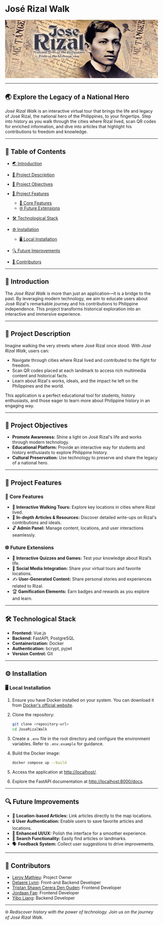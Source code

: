 # José Rizal Walk

![José Rizal Walk Banner](./joserizalapp/src/assets/jose_rizal_banner.jpg)

---

## 🌏 **Explore the Legacy of a National Hero**

*José Rizal Walk* is an interactive virtual tour that brings the life and legacy of José Rizal, the national hero of the Philippines, to your fingertips. Step into history as you walk through the cities where Rizal lived, scan QR codes for enriched information, and dive into articles that highlight his contributions to freedom and knowledge.

---

## 📌 **Table of Contents**

* [🌏 Introduction](#introduction)
* [📖 Project Description](#project-description)
* [🎯 Project Objectives](#project-objectives)
* [🚀 Project Features](#project-features)

  * [🌟 Core Features](#core-features)
  * [🌐 Future Extensions](#future-extensions)
* [🛠 Technological Stack](#technological-stack)
* [⚙️ Installation](#installation)

  * [🖥 Local Installation](#local-installation)
* [🔍 Future Improvements](#future-improvements)
* [👥 Contributors](#contributors)

---

## 📝 **Introduction**

The *José Rizal Walk* is more than just an application—it is a bridge to the past. By leveraging modern technology, we aim to educate users about José Rizal's remarkable journey and his contributions to Philippine independence. This project transforms historical exploration into an interactive and immersive experience.

---

## 📖 **Project Description**

Imagine walking the very streets where José Rizal once stood. With *José Rizal Walk*, users can:

* Navigate through cities where Rizal lived and contributed to the fight for freedom.
* Scan QR codes placed at each landmark to access rich multimedia content and historical facts.
* Learn about Rizal's works, ideals, and the impact he left on the Philippines and the world.

This application is a perfect educational tool for students, history enthusiasts, and those eager to learn more about Philippine history in an engaging way.

---

## 🎯 **Project Objectives**

* **Promote Awareness:** Shine a light on José Rizal's life and works through modern technology.
* **Educational Platform:** Provide an interactive way for students and history enthusiasts to explore Philippine history.
* **Cultural Preservation:** Use technology to preserve and share the legacy of a national hero.

---

## 🚀 **Project Features**

### 🌟 **Core Features**

* 📍 **Interactive Walking Tours:** Explore key locations in cities where Rizal lived.
* 📰 **In-depth Articles & Resources:** Discover detailed write-ups on Rizal's contributions and ideals.
* 🔓 **Admin Panel:** Manage content, locations, and user interactions seamlessly.

### 🌐 **Future Extensions**

* 🎲 **Interactive Quizzes and Games:** Test your knowledge about Rizal’s life.
* 📲 **Social Media Integration:** Share your virtual tours and favorite locations.
* ✍️ **User-Generated Content:** Share personal stories and experiences related to Rizal.
* 🏆 **Gamification Elements:** Earn badges and rewards as you explore and learn.

---

## 🛠 **Technological Stack**

* **Frontend:** Vue.js
* **Backend:** FastAPI, PostgreSQL
* **Containerization:** Docker
* **Authentication:** bcrypt, pyjwt
* **Version Control:** Git

---

## ⚙️ **Installation**

### 🖥 **Local Installation**

1. Ensure you have Docker installed on your system. You can download it from [Docker's official website](https://www.docker.com/).
2. Clone the repository:

   ```bash
   git clone <repository-url>
   cd JoseRizalWalk
   ```
3. Create a `.env` file in the root directory and configure the environment variables. Refer to `.env.example` for guidance.
4. Build the Docker image:

   ```bash
   docker compose up --build
   ```
5. Access the application at [http://localhost/](http://localhost/).
6. Explore the FastAPI documentation at [http://localhost:8000/docs](http://localhost:8000/docs).

---

## 🔍 **Future Improvements**

* 📌 **Location-based Articles:** Link articles directly to the map locations.
* 🔒 **User Authentication:** Enable users to save favorite articles and locations.
* 🎨 **Enhanced UI/UX:** Polish the interface for a smoother experience.
* 🔎 **Search Functionality:** Easily find articles or landmarks.
* 🗣️ **Feedback System:** Collect user suggestions to drive improvements.

---

## 👥 **Contributors**

* [Leroy Mathieu](https://www.linkedin.com/in/mathieu-leroy-2a3503171/): Project Owner
* [Delaere Lynn](https://www.linkedin.com/in/lynn-delaere-29130a27b/): Front-and Backend Developer
* [Tristan Shawn Cerera Den Ouden](https://www.linkedin.com/in/tristan-shawn-den-ouden/): Frontend Developer
* [Jordaan Fae](): Frontend Developer
* [Yibo Liang](): Backend Developer

---

🌐 *Rediscover history with the power of technology. Join us on the journey of José Rizal Walk.*
